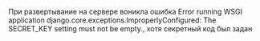 При развертывание на сервере воникла ошибка Error running WSGI application django.core.exceptions.ImproperlyConfigured: The SECRET_KEY setting must not be empty., хотя секретный код был задан
